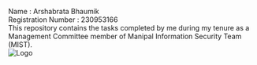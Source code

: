 Name : Arshabrata Bhaumik  
Registration Number : 230953166  
This repository contains the tasks completed by me during my tenure as a Management Committee member of Manipal Information Security Team (MIST).  
![Logo](https://wearemist.in/images/mist_og.png)
